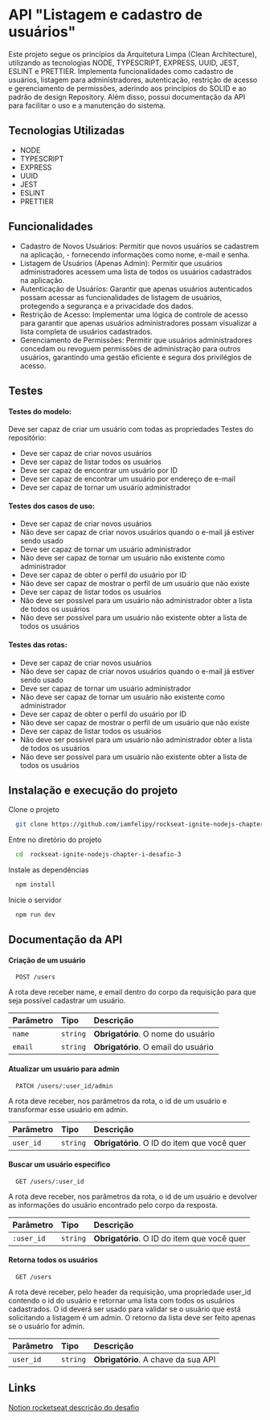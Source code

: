 # API "Listagem e cadastro de usuários"

Este projeto segue os princípios da Arquitetura Limpa (Clean Architecture), utilizando as tecnologias NODE, TYPESCRIPT, EXPRESS, UUID, JEST, ESLINT e PRETTIER. Implementa funcionalidades como cadastro de usuários, listagem para administradores, autenticação, restrição de acesso e gerenciamento de permissões, aderindo aos princípios do SOLID e ao padrão de design Repository. Além disso, possui documentação da API para facilitar o uso e a manutenção do sistema.

## Tecnologias Utilizadas

- NODE
- TYPESCRIPT
- EXPRESS
- UUID
- JEST
- ESLINT
- PRETTIER

## Funcionalidades

- Cadastro de Novos Usuários: Permitir que novos usuários se cadastrem na aplicação, -  fornecendo informações como nome, e-mail e senha.
- Listagem de Usuários (Apenas Admin): Permitir que usuários administradores acessem uma lista de todos os usuários cadastrados na aplicação.
- Autenticação de Usuários: Garantir que apenas usuários autenticados possam acessar as funcionalidades de listagem de usuários, protegendo a segurança e a privacidade dos dados.
- Restrição de Acesso: Implementar uma lógica de controle de acesso para garantir que apenas usuários administradores possam visualizar a lista completa de usuários cadastrados.
- Gerenciamento de Permissões: Permitir que usuários administradores concedam ou revoguem permissões de administração para outros usuários, garantindo uma gestão eficiente e segura dos privilégios de acesso.

## Testes

#### Testes do modelo:

Deve ser capaz de criar um usuário com todas as propriedades
Testes do repositório:

- Deve ser capaz de criar novos usuários
- Deve ser capaz de listar todos os usuários
- Deve ser capaz de encontrar um usuário por ID
- Deve ser capaz de encontrar um usuário por endereço de e-mail
- Deve ser capaz de tornar um usuário administrador

#### Testes dos casos de uso:

- Deve ser capaz de criar novos usuários
- Não deve ser capaz de criar novos usuários quando o e-mail já estiver sendo usado
- Deve ser capaz de tornar um usuário administrador
- Não deve ser capaz de tornar um usuário não existente como administrador
- Deve ser capaz de obter o perfil do usuário por ID
- Não deve ser capaz de mostrar o perfil de um usuário que não existe
- Deve ser capaz de listar todos os usuários
- Não deve ser possível para um usuário não administrador obter a lista de todos os usuários
- Não deve ser possível para um usuário não existente obter a lista de todos os usuários

#### Testes das rotas:

- Deve ser capaz de criar novos usuários
- Não deve ser capaz de criar novos usuários quando o e-mail já estiver sendo usado
- Deve ser capaz de tornar um usuário administrador
- Não deve ser capaz de tornar um usuário não existente como administrador
- Deve ser capaz de obter o perfil do usuário por ID
- Não deve ser capaz de mostrar o perfil de um usuário que não existe
- Deve ser capaz de listar todos os usuários
- Não deve ser possível para um usuário não administrador obter a lista de todos os usuários
- Não deve ser possível para um usuário não existente obter a lista de todos os usuários

## Instalação e execução do projeto

Clone o projeto

```bash
  git clone https://github.com/iamfelipy/rockseat-ignite-nodejs-chapter-i-desafio-3
```

Entre no diretório do projeto

```bash
  cd  rockseat-ignite-nodejs-chapter-i-desafio-3
```

Instale as dependências

```bash
  npm install
```

Inicie o servidor

```bash
  npm run dev
```

## Documentação da API

#### Criação de um usuário

```http
  POST /users
```

A rota deve receber name, e email dentro do corpo da requisição para que seja possível cadastrar um usuário.

| Parâmetro   | Tipo       | Descrição                           |
| :---------- | :--------- | :---------------------------------- |
| `name` | `string` | **Obrigatório**. O nome do usuário|
| `email` | `string` | **Obrigatório**. O email do usuário|


#### Atualizar um usuário para admin

```http
  PATCH /users/:user_id/admin
```

A rota deve receber, nos parâmetros da rota, o id de um usuário e transformar esse usuário em admin.


| Parâmetro   | Tipo       | Descrição                           |
| :---------- | :--------- | :---------------------------------- |
| `user_id` | `string` | **Obrigatório**. O ID do item que você quer |

#### Buscar um usuário especifico

```http
  GET /users/:user_id
```

A rota deve receber, nos parâmetros da rota, o id de um usuário e devolver as informações do usuário encontrado pelo corpo da resposta.

| Parâmetro   | Tipo       | Descrição                                   |
| :---------- | :--------- | :------------------------------------------ |
| `:user_id`      | `string` | **Obrigatório**. O ID do item que você quer |

#### Retorna todos os usuários

```http
  GET /users
```

A rota deve receber, pelo header da requisição, uma propriedade user_id contendo o id do usuário e retornar uma lista com todos os usuários cadastrados. O id deverá ser usado para validar se o usuário que está solicitando a listagem é um admin. O retorno da lista deve ser feito apenas se o usuário for admin. 

| Parâmetro   | Tipo       | Descrição                           |
| :---------- | :--------- | :---------------------------------- |
| `user_id` | `string` | **Obrigatório**. A chave da sua API |


## Links

[Notion rocketseat descrição do desafio](https://efficient-sloth-d85.notion.site/Desafio-01-Introdu-o-ao-SOLID-3b9be286fac0482ca3b275473ddd2d72)
